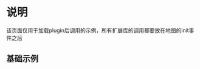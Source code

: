 # 说明
该页面仅用于加载plugin后调用的示例，所有扩展库的调用都要放在地图的init事件之后

## 基础示例

<vuep template="#example"></vuep>

<script v-pre type="text/x-template" id="example">

  <template>
    <div class="bmap-page-container">
      <el-bmap ref="map" vid="bmapDemo" :min-zoom="10" :max-zoom="22" :tilt="tilt" :heading="heading" :bmap-manager="bmapManager" :center="center" :zoom="zoom" :events="events" class="bmap-demo">
      </el-bmap>

      <div class="toolbar">
        <button @click="start">开始</button>
        <button @click="pause">暂停</button>
        <button @click="stop">停止</button>
      </div>
    </div>
  </template>

  <style>
    .bmap-demo {
      height: 300px;
    }
  </style>

  <script>
    // NPM 方式
    //  import { BMapManager } from 'vue-bmap-gl';
    // CDN 方式
    let bmapManager = new VueBMap.BMapManager();

    let lushu = null;
    
    module.exports = {
      data: function() {
        return {
          bmapManager,
          zoom: 13,
          center: [116.404, 39.915],
          tilt: 60,
          heading: 0,
          events: {
            init: (o) => {
              this.startDemo(o);
            },
            'moveend': () => {
            },
            'zoomchange': () => {
            },
            'click': (e) => {
              alert('map clicked');
            }
          },
        };
      },
      mounted() {
      },
      methods: {
        getMap() {
          // bmap vue component
          console.log(bmapManager._componentMap);
          // 百度 map instance
          console.log(bmapManager._map);
        },
        startDemo(map) {
          var drv = new BMapGL.DrivingRoute('北京', {
              onSearchComplete: (res) => {
                  if (drv.getStatus() == BMAP_STATUS_SUCCESS) {
                      var plan = res.getPlan(0);
                      var arrPois =[];
                      for(var j=0;j<plan.getNumRoutes();j++){
                          var route = plan.getRoute(j);
                          arrPois= arrPois.concat(route.getPath());
                      }
                      map.addOverlay(new BMapGL.Polyline(arrPois, {strokeColor: '#111'}));
                      map.setViewport(arrPois);
      
                      lushu = new BMapGLLib.LuShu(map, arrPois, {
                          defaultContent: '', // "从天安门到百度大厦"
                          autoView: true, // 是否开启自动视野调整，如果开启那么路书在运动过程中会根据视野自动调整
                          icon: new BMapGL.Icon('./assets/images/car.png', new BMapGL.Size(32, 32), {anchor: new BMapGL.Size(10, 10)}),
                          speed: 500,
                          enableRotation: true, // 是否设置marker随着道路的走向进行旋转
                          // landmarkPois: [
                          //     {lng:116.314782, lat:39.913508, html:'加油站', pauseTime:2},
                          //     {lng:116.315391, lat:39.964429, html:'高速公路收费<div><img src="//map.baidu.com/img/logo-map.gif"/></div>', pauseTime:3},
                          //     {lng:116.381476, lat:39.974073, html:'肯德基早餐', pauseTime:2}
                          // ]
                      });
                  }
              }
          });
          var start=new BMapGL.Point(116.404844, 40);
          var end=new BMapGL.Point(116.308102, 40.056057);
          drv.search(start, end);
        },
        start(){
          lushu.start();
        },
        pause(){
          lushu.pause();
        },
        stop(){
          lushu.stop();
        }
      }
    };
  </script>

</script>
